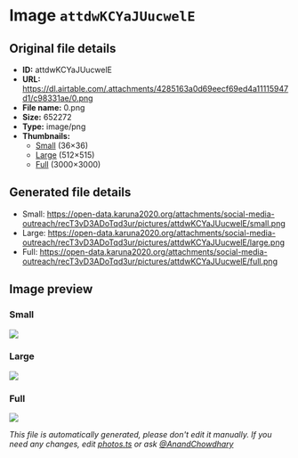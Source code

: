 # Image `attdwKCYaJUucwelE`

## Original file details

- **ID:** attdwKCYaJUucwelE
- **URL:** https://dl.airtable.com/.attachments/4285163a0d69eecf69ed4a11115947d1/c98331ae/0.png
- **File name:** 0.png
- **Size:** 652272
- **Type:** image/png
- **Thumbnails:**
  - [Small](https://dl.airtable.com/.attachmentThumbnails/56a05388d9acf3e2b8dcb9040e5879ef/b9a3560f) (36×36)
  - [Large](https://dl.airtable.com/.attachmentThumbnails/5c2a4f3810b14b9aca39ce045d877be3/4c0bfe24) (512×515)
  - [Full](https://dl.airtable.com/.attachmentThumbnails/fedf59c3b45b007b149b4d24904a0340/c07a5ffb) (3000×3000)

## Generated file details

- Small: https://open-data.karuna2020.org/attachments/social-media-outreach/recT3vD3ADoTqd3ur/pictures/attdwKCYaJUucwelE/small.png
- Large: https://open-data.karuna2020.org/attachments/social-media-outreach/recT3vD3ADoTqd3ur/pictures/attdwKCYaJUucwelE/large.png
- Full: https://open-data.karuna2020.org/attachments/social-media-outreach/recT3vD3ADoTqd3ur/pictures/attdwKCYaJUucwelE/full.png

## Image preview

### Small

![](https://open-data.karuna2020.org/attachments/social-media-outreach/recT3vD3ADoTqd3ur/pictures/attdwKCYaJUucwelE/small.png)

### Large

![](https://open-data.karuna2020.org/attachments/social-media-outreach/recT3vD3ADoTqd3ur/pictures/attdwKCYaJUucwelE/large.png)

### Full

![](https://open-data.karuna2020.org/attachments/social-media-outreach/recT3vD3ADoTqd3ur/pictures/attdwKCYaJUucwelE/full.png)

_This file is automatically generated, please don't edit it manually. If you need any changes, edit [photos.ts](/photos.ts) or ask [@AnandChowdhary](https://github.com/AnandChowdhary)_
